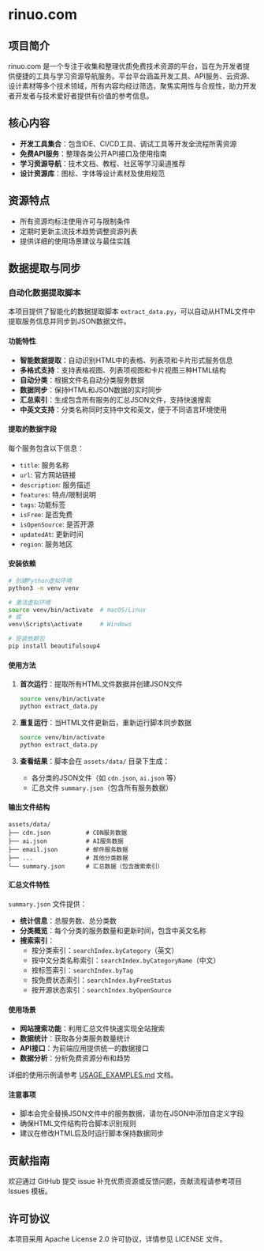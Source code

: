 # rinuo.com

## 项目简介
rinuo.com 是一个专注于收集和整理优质免费技术资源的平台，旨在为开发者提供便捷的工具与学习资源导航服务。平台平台涵盖开发工具、API服务、云资源、设计素材等多个技术领域，所有内容均经过筛选，聚焦实用性与合规性，助力开发者开发者与技术爱好者提供有价值的参考信息。

## 核心内容
- **开发工具集合**：包含IDE、CI/CD工具、调试工具等开发全流程所需资源
- **免费API服务**：整理各类公开API接口及使用指南
- **学习资源导航**：技术文档、教程、社区等学习渠道推荐
- **设计资源库**：图标、字体等设计素材及使用规范

## 资源特点
- 所有资源均标注使用许可与限制条件
- 定期时更新主流技术趋势调整资源列表
- 提供详细的使用场景建议与最佳实践

## 数据提取与同步

### 自动化数据提取脚本

本项目提供了智能化的数据提取脚本 `extract_data.py`，可以自动从HTML文件中提取服务信息并同步到JSON数据文件。

#### 功能特性

- **智能数据提取**：自动识别HTML中的表格、列表项和卡片形式服务信息
- **多格式支持**：支持表格视图、列表项视图和卡片视图三种HTML结构
- **自动分类**：根据文件名自动分类服务数据
- **数据同步**：保持HTML和JSON数据的实时同步
- **汇总索引**：生成包含所有服务的汇总JSON文件，支持快速搜索
- **中英文支持**：分类名称同时支持中文和英文，便于不同语言环境使用

#### 提取的数据字段

每个服务包含以下信息：
- `title`: 服务名称
- `url`: 官方网站链接
- `description`: 服务描述
- `features`: 特点/限制说明
- `tags`: 功能标签
- `isFree`: 是否免费
- `isOpenSource`: 是否开源
- `updatedAt`: 更新时间
- `region`: 服务地区

#### 安装依赖

```bash
# 创建Python虚拟环境
python3 -m venv venv

# 激活虚拟环境
source venv/bin/activate  # macOS/Linux
# 或
venv\Scripts\activate     # Windows

# 安装依赖包
pip install beautifulsoup4
```

#### 使用方法

1. **首次运行**：提取所有HTML文件数据并创建JSON文件
   ```bash
   source venv/bin/activate
   python extract_data.py
   ```

2. **重复运行**：当HTML文件更新后，重新运行脚本同步数据
   ```bash
   source venv/bin/activate
   python extract_data.py
   ```

3. **查看结果**：脚本会在 `assets/data/` 目录下生成：
   - 各分类的JSON文件（如 `cdn.json`, `ai.json` 等）
   - 汇总文件 `summary.json`（包含所有服务数据）

#### 输出文件结构

```
assets/data/
├── cdn.json          # CDN服务数据
├── ai.json           # AI服务数据
├── email.json        # 邮件服务数据
├── ...               # 其他分类数据
└── summary.json      # 汇总数据（包含搜索索引）
```

#### 汇总文件特性

`summary.json` 文件提供：
- **统计信息**：总服务数、总分类数
- **分类概览**：每个分类的服务数量和更新时间，包含中英文名称
- **搜索索引**：
  - 按分类索引：`searchIndex.byCategory`（英文）
  - 按中文分类名称索引：`searchIndex.byCategoryName`（中文）
  - 按标签索引：`searchIndex.byTag`
  - 按免费状态索引：`searchIndex.byFreeStatus`
  - 按开源状态索引：`searchIndex.byOpenSource`

#### 使用场景

- **网站搜索功能**：利用汇总文件快速实现全站搜索
- **数据统计**：获取各分类服务数量统计
- **API接口**：为前端应用提供统一的数据接口
- **数据分析**：分析免费资源分布和趋势

详细的使用示例请参考 [USAGE_EXAMPLES.md](USAGE_EXAMPLES.md) 文档。

#### 注意事项

- 脚本会完全替换JSON文件中的服务数据，请勿在JSON中添加自定义字段
- 确保HTML文件结构符合脚本识别规则
- 建议在修改HTML后及时运行脚本保持数据同步

## 贡献指南
欢迎通过 GitHub 提交 issue 补充优质资源或反馈问题，贡献流程请参考项目 Issues 模板。

## 许可协议
本项目采用 Apache License 2.0 许可协议，详情参见 LICENSE 文件。